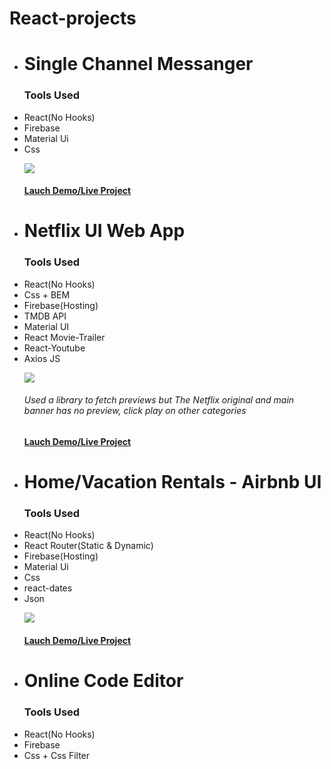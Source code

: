  # React-projects

 
<ul>
  <li><h1>Single Channel Messanger</h1>
   <p><h3>Tools Used</h3><li>React(No Hooks)</li><li>Firebase</li><li>Material Ui</li> <li>Css</li></P>
   <img src="https://github.com/abodmicheal/React-projects/blob/master/Single-Channel-Messanger/public/20200825_112955.gif?raw=true" />
   <h4><a href="https://single-channel-messanger.web.app" target="_blank">Lauch Demo/Live Project</a></h4>
    
 <li><h1>Netflix UI Web App</h1>
   <p><h3>Tools Used</h3><li>React(No Hooks)</li><li>Css + BEM</li><li>Firebase(Hosting)</li><li>TMDB API</li><li>Material UI</li><li>React Movie-Trailer</li><li>React-Youtube</li><li>Axios JS</li></P>
     <img src="https://github.com/abodmicheal/React-projects/blob/master/gifs/20200915_142422.gif?raw=true" />
     <h6>Used a library to fetch previews but The Netflix original and main banner has no preview,  click play on other categories </h6>
     <h4><a href="https://netflix-clone-dd230.web.app/" target="_blank">Lauch Demo/Live Project</a></h4>

   <li><h1>Home/Vacation Rentals - Airbnb UI</h1>
    <p><h3>Tools Used</h3><li>React(No Hooks)</li><li>React Router(Static & Dynamic)</li><li>Firebase(Hosting)</li><li>Material Ui</li><li>Css</li><li>react-dates</li><li>Json</li></P>
    <img src="https://github.com/abodmicheal/React-projects/blob/master/gifs/20201103_184656.gif?raw=true" />
    <h4><a href="https://abod-bnb.web.app/" target="_blank">Lauch Demo/Live Project</a></h4>

   <li><h1>Online Code Editor</h1>
   <p><h3>Tools Used</h3><li>React(No Hooks)</li><li>Firebase</li><li>Css + Css Filter</li></P>
